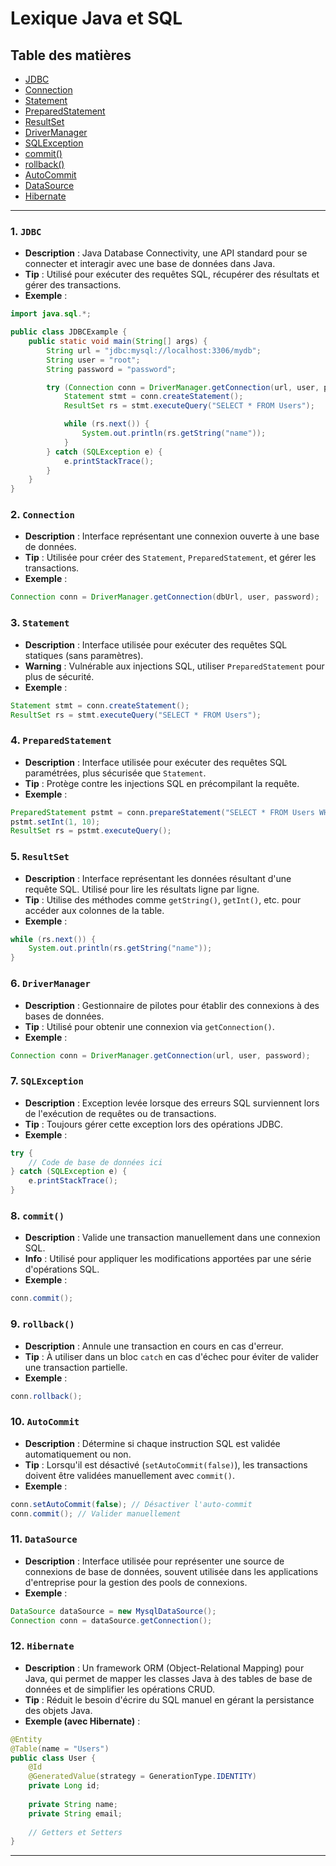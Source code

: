 # Lexique Java et SQL

## Table des matières
- [JDBC](#jdbc)
- [Connection](#connection)
- [Statement](#statement)
- [PreparedStatement](#preparedstatement)
- [ResultSet](#resultset)
- [DriverManager](#drivermanager)
- [SQLException](#sqlexception)
- [commit()](#commit)
- [rollback()](#rollback)
- [AutoCommit](#autocommit)
- [DataSource](#datasource)
- [Hibernate](#hibernate)

---

### 1. `JDBC` <a name="jdbc"></a>
- **Description** : Java Database Connectivity, une API standard pour se connecter et interagir avec une base de données dans Java.
- **Tip** : Utilisé pour exécuter des requêtes SQL, récupérer des résultats et gérer des transactions.
- **Exemple** :
```JAVA
import java.sql.*;

public class JDBCExample {
    public static void main(String[] args) {
        String url = "jdbc:mysql://localhost:3306/mydb";
        String user = "root";
        String password = "password";

        try (Connection conn = DriverManager.getConnection(url, user, password)) {
            Statement stmt = conn.createStatement();
            ResultSet rs = stmt.executeQuery("SELECT * FROM Users");

            while (rs.next()) {
                System.out.println(rs.getString("name"));
            }
        } catch (SQLException e) {
            e.printStackTrace();
        }
    }
}
```

### 2. `Connection` <a name="connection"></a>
- **Description** : Interface représentant une connexion ouverte à une base de données.
- **Tip** : Utilisée pour créer des `Statement`, `PreparedStatement`, et gérer les transactions.
- **Exemple** :
```JAVA
Connection conn = DriverManager.getConnection(dbUrl, user, password);
```

### 3. `Statement` <a name="statement"></a>
- **Description** : Interface utilisée pour exécuter des requêtes SQL statiques (sans paramètres).
- **Warning** : Vulnérable aux injections SQL, utiliser `PreparedStatement` pour plus de sécurité.
- **Exemple** :
```JAVA
Statement stmt = conn.createStatement();
ResultSet rs = stmt.executeQuery("SELECT * FROM Users");
```

### 4. `PreparedStatement` <a name="preparedstatement"></a>
- **Description** : Interface utilisée pour exécuter des requêtes SQL paramétrées, plus sécurisée que `Statement`.
- **Tip** : Protège contre les injections SQL en précompilant la requête.
- **Exemple** :
```JAVA
PreparedStatement pstmt = conn.prepareStatement("SELECT * FROM Users WHERE id = ?");
pstmt.setInt(1, 10);
ResultSet rs = pstmt.executeQuery();
```

### 5. `ResultSet` <a name="resultset"></a>
- **Description** : Interface représentant les données résultant d'une requête SQL. Utilisé pour lire les résultats ligne par ligne.
- **Tip** : Utilise des méthodes comme `getString()`, `getInt()`, etc. pour accéder aux colonnes de la table.
- **Exemple** :
```JAVA
while (rs.next()) {
    System.out.println(rs.getString("name"));
}
```

### 6. `DriverManager` <a name="drivermanager"></a>
- **Description** : Gestionnaire de pilotes pour établir des connexions à des bases de données.
- **Tip** : Utilisé pour obtenir une connexion via `getConnection()`.
- **Exemple** :
```JAVA
Connection conn = DriverManager.getConnection(url, user, password);
```

### 7. `SQLException` <a name="sqlexception"></a>
- **Description** : Exception levée lorsque des erreurs SQL surviennent lors de l'exécution de requêtes ou de transactions.
- **Tip** : Toujours gérer cette exception lors des opérations JDBC.
- **Exemple** :
```JAVA
try {
    // Code de base de données ici
} catch (SQLException e) {
    e.printStackTrace();
}
```

### 8. `commit()` <a name="commit"></a>
- **Description** : Valide une transaction manuellement dans une connexion SQL.
- **Info** : Utilisé pour appliquer les modifications apportées par une série d'opérations SQL.
- **Exemple** :
```JAVA
conn.commit();
```

### 9. `rollback()` <a name="rollback"></a>
- **Description** : Annule une transaction en cours en cas d'erreur.
- **Tip** : À utiliser dans un bloc `catch` en cas d'échec pour éviter de valider une transaction partielle.
- **Exemple** :
```JAVA
conn.rollback();
```

### 10. `AutoCommit` <a name="autocommit"></a>
- **Description** : Détermine si chaque instruction SQL est validée automatiquement ou non.
- **Tip** : Lorsqu'il est désactivé (`setAutoCommit(false)`), les transactions doivent être validées manuellement avec `commit()`.
- **Exemple** :
```JAVA
conn.setAutoCommit(false); // Désactiver l'auto-commit
conn.commit(); // Valider manuellement
```

### 11. `DataSource` <a name="datasource"></a>
- **Description** : Interface utilisée pour représenter une source de connexions de base de données, souvent utilisée dans les applications d'entreprise pour la gestion des pools de connexions.
- **Exemple** :
```JAVA
DataSource dataSource = new MysqlDataSource();
Connection conn = dataSource.getConnection();
```

### 12. `Hibernate` <a name="hibernate"></a>
- **Description** : Un framework ORM (Object-Relational Mapping) pour Java, qui permet de mapper les classes Java à des tables de base de données et de simplifier les opérations CRUD.
- **Tip** : Réduit le besoin d'écrire du SQL manuel en gérant la persistance des objets Java.
- **Exemple (avec Hibernate)** :
```JAVA
@Entity
@Table(name = "Users")
public class User {
    @Id
    @GeneratedValue(strategy = GenerationType.IDENTITY)
    private Long id;
    
    private String name;
    private String email;
    
    // Getters et Setters
}
```

---
